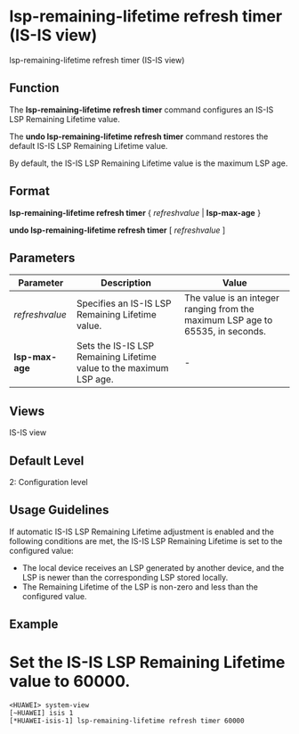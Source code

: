 lsp-remaining-lifetime refresh timer (IS-IS view)
=================================================

lsp-remaining-lifetime refresh timer (IS-IS view)

Function
--------



The **lsp-remaining-lifetime refresh timer** command configures an IS-IS LSP Remaining Lifetime value.

The **undo lsp-remaining-lifetime refresh timer** command restores the default IS-IS LSP Remaining Lifetime value.



By default, the IS-IS LSP Remaining Lifetime value is the maximum LSP age.


Format
------

**lsp-remaining-lifetime refresh timer** { *refreshvalue* | **lsp-max-age** }

**undo lsp-remaining-lifetime refresh timer** [ *refreshvalue* ]


Parameters
----------

| Parameter | Description | Value |
| --- | --- | --- |
| *refreshvalue* | Specifies an IS-IS LSP Remaining Lifetime value. | The value is an integer ranging from the maximum LSP age to 65535, in seconds. |
| **lsp-max-age** | Sets the IS-IS LSP Remaining Lifetime value to the maximum LSP age. | - |



Views
-----

IS-IS view


Default Level
-------------

2: Configuration level


Usage Guidelines
----------------

If automatic IS-IS LSP Remaining Lifetime adjustment is enabled and the following conditions are met, the IS-IS LSP Remaining Lifetime is set to the configured value:

* The local device receives an LSP generated by another device, and the LSP is newer than the corresponding LSP stored locally.
* The Remaining Lifetime of the LSP is non-zero and less than the configured value.

Example
-------

# Set the IS-IS LSP Remaining Lifetime value to 60000.
```
<HUAWEI> system-view
[~HUAWEI] isis 1
[*HUAWEI-isis-1] lsp-remaining-lifetime refresh timer 60000

```